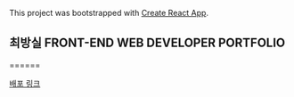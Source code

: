 This project was bootstrapped with [Create React App](https://github.com/facebook/create-react-app).

## 최방실 FRONT-END WEB DEVELOPER PORTFOLIO

======

[배포 링크](http://portfolio-59inu.s3-website.ap-northeast-2.amazonaws.com/)
